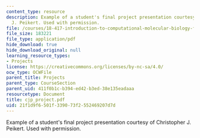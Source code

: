```yaml
---
content_type: resource
description: Example of a student's final project presentation courtesy of Christopher
  J. Peikert. Used with permission.
file: /courses/18-417-introduction-to-computational-molecular-biology-fall-2004/21f1d9f6501f339073f2552469207d7d_cjp_project.pdf
file_size: 183221
file_type: application/pdf
hide_download: true
hide_download_original: null
learning_resource_types:
- Projects
license: https://creativecommons.org/licenses/by-nc-sa/4.0/
ocw_type: OCWFile
parent_title: Projects
parent_type: CourseSection
parent_uid: 411f0b1c-b394-ed42-b3ed-38e135eadaaa
resourcetype: Document
title: cjp_project.pdf
uid: 21f1d9f6-501f-3390-73f2-552469207d7d
---
```

Example of a student's final project presentation courtesy of Christopher J. Peikert. Used with permission.